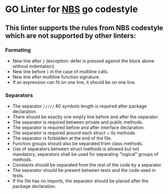 # GO Linter for [NBS](https://github.com/ydb-platform/nbs) go codestyle

## This linter supports the rules from NBS codestyle which are not supported by other linters:

### Formating
- New line after `}` (exception: defer is pressed against the block above without indentation).
- New line before `)` in the case of multiline calls.
- New line after multiline function signature.
- If an expression can fit on one line, it should be on one line.

### Separators
- The separator `/////` 80 symbols length is required after package declaration.
- There should be exactly one empty line before and after the separator.
- The separator is required between private and public methods.
- The separator is required before and after interface declaration.
- The separator is required around each struct + its methods.
- The separator is forbidden at the end of the file.
- Function groups should also be separated from class methods.
- Use of separators between struct methods is allowed but not mandatory, separators shall be used for separating "logical" groups of methods.
- Constants should be separated from the rest of the code by a separator.
- The separator should be present between tests and the code used in tests.
- If the file has no imports, the separator should be placed after the package declaration.
